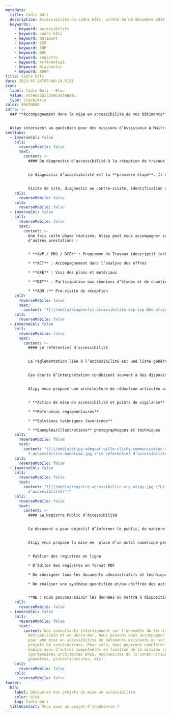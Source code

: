 ```yaml
---
metadata:
  title: Cadre bâti
  description: Accessibilité du cadre bâti, arrêté du 08 décembre 2014
  keywords:
    - keyword: accessibilite
    - keyword: cadre bâti
    - keyword: Bâtiment
    - keyword: ERP
    - keyword: IOP
    - keyword: BHC
    - keyword: registre
    - keyword: référentiel
    - keyword: diagnostic
    - keyword: ADAP
title: Cadre bâti
date: 2023-07-24T07:08:24.513Z
icon:
  label: Cadre Bati - Bleu
  value: accessibiliteCadreBati
  type: ingenierie
color: ENGINEER
intro: >-
  ### **Accompagnement dans la mise en accessibilité de vos bâtiments**


  Atipy intervient au quotidien pour des missions d’Assistance à Maîtrise d’Ouvrage (AMO) auprès des gestionnaires de patrimoine. Les bâtiments que nous visitons sont variés et plusieurs types de missions peuvent nous être confiées tout au long du projet.
sections:
  - inverseCol: false
    col1:
      reverseMobile: false
      text:
        content: >-
          #### Du diagnostic d’accessibilité à la réception de travaux


          Le diagnostic d’accessibilité est la **première étape**. Il concerne différentes typologies de lieux&nbsp;: les Etablissement Recevant du Public (ERP), les Installations Ouvertes au Public (IOP), les zones code du travail et les Bâtiments d’Habitation Collectifs (BHC).


          Visite de site, diagnostic ou contre-visite, identification des non-conformités, préconisations techniques, organisationnelles ou fonctionnelles, chiffrages et estimations des travaux, localisation des obstacles sur plans
    col2:
      reverseMobile: false
    col3:
      reverseMobile: false
  - inverseCol: false
    col1:
      reverseMobile: false
      text:
        content: >-
          Une fois cette phase réalisée, Atipy peut vous accompagner sur
          d’autres prestations : 


          * **AVP / PRO / DCE** : Programme de Travaux (descriptif techniques et plans projetés), Analyse des pièces écrites et graphiques, Accompagnement et suivi administratif, Rédaction de la notice d’accessibilité, Rédaction de la demande de dérogation éventuelle, Conseils sur des solutions techniques ou matériaux spécifiques

          * **ACT** : Accompagnement dans l’analyse des offres

          * **EXE** : Visa des plans et matériaux

          * **DET** : Participation aux réunions d’études et de chantiers

          * **AOR :** Pré-visite de réception
    col2:
      reverseMobile: false
      text:
        content: "![](/media/diagnostic-accessibilite-erp-iop-bhc-atipy.jpg)"
    col3:
      reverseMobile: false
  - inverseCol: false
    col1:
      reverseMobile: false
      text:
        content: >-
          #### Le référentiel d’accessibilité


          La réglementation liée à l’accessibilité est une liste générale d’obligations qui ne s’adaptent pas à tous les bâtiments et qui peut être sujet à interprétation.


          Ces écarts d’interprétation conduisent souvent à des dispositifs hétérogènes nécessitant des commandes et des entretiens spécifiques. Le référentiel accessibilité est alors la solution qui permet de préciser, d’homogénéiser et de personnaliser les travaux tout en visant des économies d’échelles.


          Atipy vous propose une architecture de rédaction articulée autour de 4 axes :


          * **Action de mise en accessibilité et points de vigilance**

          * **Références réglementaires** 

          * **Solutions techniques favorisées** 

          * **Exemples/illustrations** photographiques et techniques
    col2:
      reverseMobile: false
      text:
        content: "![](/media/atipy-adequat-ville-clichy-communication-signaletique-audi\
          t-accessibilite-handicap.jpg \"Le référentiel d'accessibilité \")"
    col3:
      reverseMobile: false
  - inverseCol: false
    col1:
      reverseMobile: false
      text:
        content: "![](/media/registre-accessibilite-erp-atipy.jpg \"Le registre public
          d'accessibilité\")"
    col2:
      reverseMobile: false
      text:
        content: >-
          #### Le Registre Public d’Accessibilité


          Ce document a pour objectif d’informer le public, de manière simple et facilement compréhensible, sur le degré d’accessibilité de l’ERP et de ses différents services.


          Atipy vous propose la mise en  place d’un outil numérique permettant de :


          * Publier des registres en ligne

          * D’éditer des registres en format PDF

          * De consigner tous les documents administratifs et techniques obligatoires

          * De réaliser une synthèse quantifiée et/ou chiffrée des actions de mise en conformité


          **NB : nous pouvons saisir les données ou mettre à disposition une plateforme vous permettant de saisir vous-même les données et d’éditer un ou plusieurs registres.**
    col3:
      reverseMobile: false
  - inverseCol: false
    col1:
      reverseMobile: false
      text:
        content: Nos consultants interviennent sur l’ensemble du territoire
          métropolitain et en Outre-mer. Nous pouvons vous accompagner de A à Z
          pour une mise en accessibilité de bâtiments existants ou sur des
          projets de constructions. Pour cela, nous pourrons compléter notre
          équipe avec d’autres compétences en fonction de la mission confiée
          (partenaires architectes DPLG, économistes de la construction,
          géomètres, préventionnistes, etc).
    col2:
      reverseMobile: false
    col3:
      reverseMobile: false
footer:
  btn:
    label: Découvrez nos projets de mise en accessibilité
    color: blue
    tag: Cadre bâti
  titleContact: Vous avez un projet d'ingénierie ?
---
```

